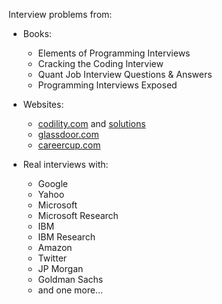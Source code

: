 Interview problems from:

* Books:
  * Elements of Programming Interviews
  * Cracking the Coding Interview
  * Quant Job Interview Questions & Answers
  * Programming Interviews Exposed

* Websites:
  * [codility.com](codility.com) and
    [solutions](http://codesays.com/solutions-to-training-by-codility/)
  * [glassdoor.com](glassdoor.com)
  * [careercup.com](careercup.com)

* Real interviews with:
  * Google
  * Yahoo
  * Microsoft
  * Microsoft Research
  * IBM
  * IBM Research
  * Amazon
  * Twitter
  * JP Morgan
  * Goldman Sachs
  * and one more...
